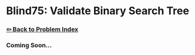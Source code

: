 # Blind75: Validate Binary Search Tree

### [⇦ Back to Problem Index](../../index.md)

### Coming Soon...
